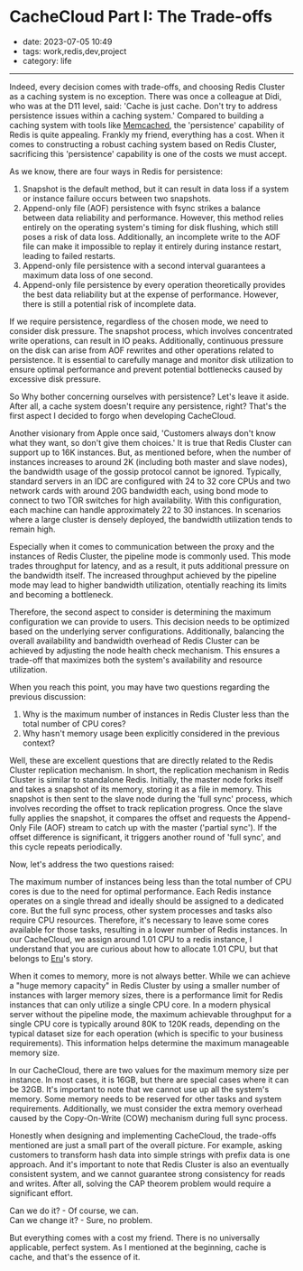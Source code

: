 # CacheCloud Part I: The Trade-offs

- date: 2023-07-05 10:49
- tags: work,redis,dev,project
- category: life

-------------------

Indeed, every decision comes with trade-offs, and choosing Redis Cluster as a caching system is no exception. There was once a colleague at Didi, who was at the D11 level, said: 'Cache is just cache. Don't try to address persistence issues within a caching system.' Compared to building a caching system with tools like [Memcached](https://memcached.org/), the 'persistence' capability of Redis is quite appealing. Frankly my friend, everything has a cost. When it comes to constructing a robust caching system based on Redis Cluster, sacrificing this 'persistence' capability is one of the costs we must accept.

As we know, there are four ways in Redis for persistence:

1. Snapshot is the default method, but it can result in data loss if a system or instance failure occurs between two snapshots.
2. Append-only file (AOF) persistence with fsync strikes a balance between data reliability and performance. However, this method relies entirely on the operating system's timing for disk flushing, which still poses a risk of data loss. Additionally, an incomplete write to the AOF file can make it impossible to replay it entirely during instance restart, leading to failed restarts.
3. Append-only file persistence with a second interval guarantees a maximum data loss of one second.
4. Append-only file persistence by every operation theoretically provides the best data reliability but at the expense of performance. However, there is still a potential risk of incomplete data.

If we require persistence, regardless of the chosen mode, we need to consider disk pressure. The snapshot process, which involves concentrated write operations, can result in IO peaks. Additionally, continuous pressure on the disk can arise from AOF rewrites and other operations related to persistence. It is essential to carefully manage and monitor disk utilization to ensure optimal performance and prevent potential bottlenecks caused by excessive disk pressure.

So Why bother concerning ourselves with persistence? Let's leave it aside. After all, a cache system doesn't require any persistence, right? That's the first aspect I decided to forgo when developing CacheCloud.

Another visionary from Apple once said, 'Customers always don't know what they want, so don't give them choices.' It is true that Redis Cluster can support up to 16K instances. But, as mentioned before, when the number of instances increases to around 2K (including both master and slave nodes), the bandwidth usage of the gossip protocol cannot be ignored. Typically, standard servers in an IDC are configured with 24 to 32 core CPUs and two network cards with around 20G bandwidth each, using bond mode to connect to two TOR switches for high availability. With this configuration, each machine can handle approximately 22 to 30 instances. In scenarios where a large cluster is densely deployed, the bandwidth utilization tends to remain high. 

Especially when it comes to communication between the proxy and the instances of Redis Cluster, the pipeline mode is commonly used. This mode trades throughput for latency, and as a result, it puts additional pressure on the bandwidth itself. The increased throughput achieved by the pipeline mode may lead to higher bandwidth utilization, otentially reaching its limits and becoming a bottleneck.

Therefore, the second aspect to consider is determining the maximum configuration we can provide to users. This decision needs to be optimized based on the underlying server configurations. Additionally, balancing the overall availability and bandwidth overhead of Redis Cluster can be achieved by adjusting the node health check mechanism. This ensures a trade-off that maximizes both the system's availability and resource utilization.

When you reach this point, you may have two questions regarding the previous discussion:

1. Why is the maximum number of instances in Redis Cluster less than the total number of CPU cores?
2. Why hasn't memory usage been explicitly considered in the previous context?

Well, these are excellent questions that are directly related to the Redis Cluster replication mechanism. In short, the replication mechanism in Redis Cluster is similar to standalone Redis. Initially, the master node forks itself and takes a snapshot of its memory, storing it as a file in memory. This snapshot is then sent to the slave node during the 'full sync' process, which involves recording the offset to track replication progress. Once the slave fully applies the snapshot, it compares the offset and requests the Append-Only File (AOF) stream to catch up with the master ('partial sync'). If the offset difference is significant, it triggers another round of 'full sync', and this cycle repeats periodically.

Now, let's address the two questions raised:

The maximum number of instances being less than the total number of CPU cores is due to the need for optimal performance. Each Redis instance operates on a single thread and ideally should be assigned to a dedicated core. But the full sync process, other system processes and tasks also require CPU resources. Therefore, it's necessary to leave some cores available for those tasks, resulting in a lower number of Redis instances. In our CacheCloud, we assign around 1.01 CPU to a redis instance, I understand that you are curious about how to allocate 1.01 CPU, but that belongs to [Eru](https://github.com/projecteru2/core)'s story. 

When it comes to memory, more is not always better. While we can achieve a "huge memory capacity" in Redis Cluster by using a smaller number of instances with larger memory sizes, there is a performance limit for Redis instances that can only utilize a single CPU core. In a modern physical server without the pipeline mode, the maximum achievable throughput for a single CPU core is typically around 80K to 120K reads, depending on the typical dataset size for each operation (which is specific to your business requirements). This information helps determine the maximum manageable memory size.

In our CacheCloud, there are two values for the maximum memory size per instance. In most cases, it is 16GB, but there are special cases where it can be 32GB. It's important to note that we cannot use up all the system's memory. Some memory needs to be reserved for other tasks and system requirements. Additionally, we must consider the extra memory overhead caused by the Copy-On-Write (COW) mechanism during full sync process.

Honestly when designing and implementing CacheCloud, the trade-offs mentioned are just a small part of the overall picture. For example, asking customers to transform hash data into simple strings with prefix data is one approach. And it's important to note that Redis Cluster is also an eventually consistent system, and we cannot guarantee strong consistency for reads and writes. After all, solving the CAP theorem problem would require a significant effort. 

Can we do it? - Of course, we can.<br/>
Can we change it? - Sure, no problem.

But everything comes with a cost my friend. There is no universally applicable, perfect system. As I mentioned at the beginning, cache is cache, and that's the essence of it.